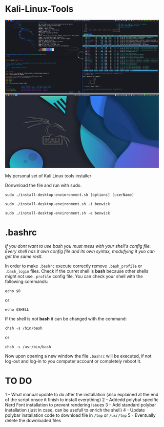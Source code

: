 # Kali-Linux-Tools
![final result](https://github.com/Benwick921/Kali-Linux-Tools/blob/main/i3-desktop-1.png)
![final result](https://github.com/Benwick921/Kali-Linux-Tools/blob/main/i3-desktop-2.png)

My personal set of Kali Linux tools installer

Donwnload the file and run with sudo.

```
sudo ./install-desktop-envinronment.sh [options] [userName]
```

```
sudo ./install-desktop-environment.sh -i benwick
```

```
sudo ./install-desktop-environment.sh -a benwick
```

# .bashrc

*If you dont want to use bash you must mess with your shell's config file. Every shell has it own config file and its own syntax, modufying it yuo can get the same reslt.*

In order to make `.bashrc` execute correctly remove `.bash_profile` or `.bash_login` files. Check if the curret shell is **bash** because other shells might not use `.profile` config file. You can check your shell with the following commands:

```
echo $0
```

or

```
echo $SHELL
```

If the shell is not **bash** it can be changed with the command:

```
chsh -s /bin/bash
```

or

```
chsh -s /usr/bin/bash
```

Now upon opening a new window the file `.bashrc` will be executed, if not log-out and log-in to you computer account or completely reboot it.

# TO DO

1 - What manual update to do after the installation (also explained at the end of the script onsce it finish to install everything)
2 - Addedd polybat specific Nerd Font installation to prevent rendering issues
3 - Add standard polybar installation (just in case, can be usefull to enrich the shell)
4 - Update polybar installation code to download file in `/tmp` or `/usr/tmp`
5 - Eventually delete the downloaded files
